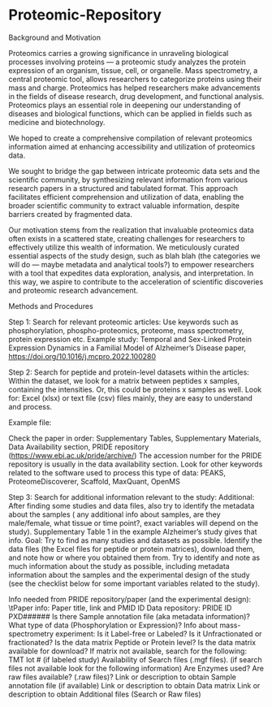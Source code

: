 # Proteomic-Repository

Background and Motivation

Proteomics carries a growing significance in unraveling biological processes involving proteins — a proteomic study analyzes the protein expression of an organism, tissue, cell, or organelle. Mass spectrometry, a central proteomic tool, allows researchers to categorize proteins using their mass and charge. Proteomics has helped researchers make advancements in the fields of disease research, drug development, and functional analysis. Proteomics plays an essential role in deepening our understanding of diseases and biological functions, which can be applied in fields such as medicine and biotechnology. 

We hoped to create a comprehensive compilation of relevant proteomics information aimed at enhancing accessibility and utilization of proteomics data. 

We sought to bridge the gap between intricate proteomic data sets and the scientific community, by synthesizing relevant information from various research papers in a structured and tabulated format. This approach facilitates efficient comprehension and utilization of data, enabling the broader scientific community to extract valuable information, despite barriers created by fragmented data. 

Our motivation stems from the realization that invaluable proteomics data often exists in a scattered state, creating challenges for researchers to effectively utilize this wealth of information. We meticulously curated essential aspects of the study design, such as blah blah (the categories we will do — maybe metadata and analytical tools?) to empower researchers with a tool that expedites data exploration, analysis, and interpretation. In this way, we aspire to contribute to the acceleration of scientific discoveries and proteomic research advancement.






Methods and Procedures

Step 1: Search for relevant proteomic articles: 
Use keywords such as phosphorylation, phospho-proteomics, proteome, mass spectrometry, protein expression etc.
Example study: Temporal and Sex-Linked Protein Expression Dynamics in a Familial Model of Alzheimer’s Disease paper, https://doi.org/10.1016/j.mcpro.2022.100280

Step 2: Search for peptide and protein-level datasets within the articles:
Within the dataset, we look for a matrix between peptides x samples, containing the intensities. Or, this could be proteins x samples as well. 
Look for: Excel (xlsx) or text file (csv) files mainly, they are easy to understand and process. 

Example file:


Check the paper in order: Supplementary Tables, Supplementary Materials, Data Availability section, PRIDE repository (https://www.ebi.ac.uk/pride/archive/)
The accession number for the PRIDE repository is usually in the data availability section. 
Look for other keywords related to the software used to process this type of data: PEAKS, ProteomeDiscoverer, Scaffold, MaxQuant, OpenMS

Step 3: Search for additional information relevant to the study:
Additional: After finding some studies and data files, also try to identify the metadata about the samples ( any additional info about samples, are they male/female, what tissue or time point?, exact variables will depend on the study). Supplementary Table 1 in the example Alzheimer’s study gives that info. 
Goal: Try to find as many studies and datasets as possible. Identify the data files (the Excel files for peptide or protein matrices), download them, and note how or where you obtained them from. 
Try to identify and note as much information about the study as possible, including metadata information about the samples and the experimental design of the study (see the checklist below for some important variables related to the study).

Info needed from PRIDE repository/paper (and the experimental design):
\tPaper info: Paper title, link and PMID ID
  Data repository: PRIDE ID PXD######
  Is there Sample annotation file (aka metadata information)?
  What type of data (Phosphorylation or Expression)?
  Info about mass-spectrometry experiment:
    Is it Label-free or Labeled?
    Is it Unfractionated or fractionated?
  Is the data matrix Peptide or Protein level?
  Is the data matrix available for download? If matrix not available, search for the following:
    TMT lot # (if labeled study)
    Availability of Search files (.mgf files). (if search files not available look for the following information)
      Are Enzymes used?
      Are raw files available? (.raw files)?
  Link or description to obtain Sample annotation file (if available)
  Link or description to obtain Data matrix
  Link or description to obtain Additional files (Search or Raw files)

